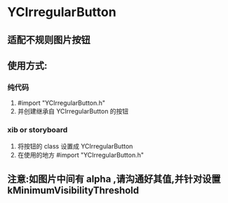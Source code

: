 # YCIrregularButton

## 适配不规则图片按钮

## 使用方式:
### 纯代码
1. #import "YCIrregularButton.h"
2. 并创建继承自 YCIrregularButton 的按钮

### xib or storyboard
1. 将按钮的 class 设置成 YCIrregularButton
2. 在使用的地方 #import "YCIrregularButton.h"

## 注意:如图片中间有 alpha ,请沟通好其值,并针对设置 kMinimumVisibilityThreshold
